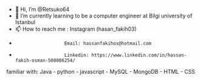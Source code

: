 - 👋 Hi, I’m @Retsuko64
- 🌱 I’m currently learning to be a computer engineer at Bilgi university of Istanbul
- 📫 How to reach me : Instagram (hasan_fakih03)
-                       Email: hassanfakihos@hotmail.com
-                       Linkedin: https://www.linkedin.com/in/hassan-fakih-osman-508086254/
familiar with: Java - python - javascript - MySQL - MongoDB - HTML - CSS
